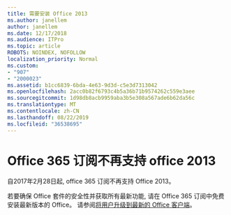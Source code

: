 ```yaml
---
title: 需要安装 Office 2013
ms.author: janellem
author: janellem
ms.date: 12/17/2018
ms.audience: ITPro
ms.topic: article
ROBOTS: NOINDEX, NOFOLLOW
localization_priority: Normal
ms.custom:
- "907"
- "2000023"
ms.assetid: b1cc6839-6bda-4e63-9d3d-c5e3d7313042
ms.openlocfilehash: 2acc0b82f6793c4b5a36b71b9574262c559e3aee
ms.sourcegitcommit: 1d98db8acb9959aba3b5e308a567ade6b62da56c
ms.translationtype: MT
ms.contentlocale: zh-CN
ms.lasthandoff: 08/22/2019
ms.locfileid: "36538695"
---
```

# <a name="office-2013-is-no-longer-supported-in-office-365-subscriptions"></a>Office 365 订阅不再支持 office 2013

自2017年2月28日起, office 365 订阅不再支持 Office 2013。
  
若要确保 Office 套件的安全性并获取所有最新功能, 请在 Office 365 订阅中免费安装最新版本的 Office。 请参阅[将用户升级到最新的 Office 客户端](https://docs.microsoft.com/office365/admin/setup/upgrade-users-to-latest-office-client)。
  